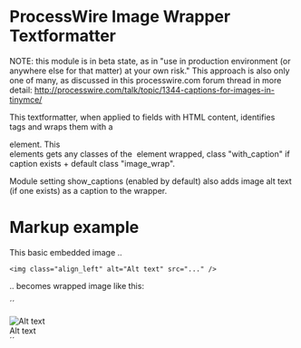 ProcessWire Image Wrapper Textformatter
=======================================

NOTE: this module is in beta state, as in "use in production environment (or
anywhere else for that matter) at your own risk." This approach is also only
one of many, as discussed in this processwire.com forum thread in more detail:
http://processwire.com/talk/topic/1344-captions-for-images-in-tinymce/

This textformatter, when applied to fields with HTML content, identifies <img>
tags and wraps them with a <div> element. This <div> elements gets any classes
of the <img> element wrapped, class "with_caption" if caption exists + default
class "image_wrap".

Module setting show_captions (enabled by default) also adds image alt text (if
one exists) as a caption to the wrapper.

# Markup example

This basic embedded image ..

``
<img class="align_left" alt="Alt text" src="..." />
``

.. becomes wrapped image like this:

´´
<div class="image_wrap with_caption align_left">
    <img class="align_left" alt="Alt text" src="..." />
    <div class="caption">Alt text</div>
</div>
´´